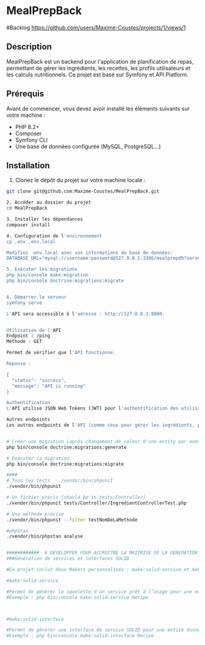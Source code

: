 # MealPrepBack

#Backlog
https://github.com/users/Maxime-Coustes/projects/1/views/1

## Description
MealPrepBack est un backend pour l'application de planification de repas, permettant de gérer les ingrédients, les recettes, les profils utilisateurs et les calculs nutritionnels. Ce projet est basé sur Symfony et API Platform.

## Prérequis

Avant de commencer, vous devez avoir installé les éléments suivants sur votre machine :

- PHP 8.2+
- Composer
- Symfony CLI
- Une base de données configurée (MySQL, PostgreSQL...)

## Installation

1. Clonez le dépôt du projet sur votre machine locale :

```bash
git clone git@github.com:Maxime-Coustes/MealPrepBack.git

2. Accéder au dossier du projet
cd MealPrepBack

3. Installer les dépendances
composer install

4. Configuration de l'environnement
cp .env .env.local

Modifiez .env.local avec vos informations de base de données:
DATABASE_URL="mysql://username:password@127.0.0.1:3306/mealprepdb?serverVersion=5.7"

5. Exécuter les migrations
php bin/console make:migration
php bin/console doctrine:migrations:migrate


6. Démarrer le serveur
symfony serve

L'API sera accessible à l'adresse : http://127.0.0.1:8000.


Utilisation de l'API
Endpoint : /ping
Méthode : GET

Permet de vérifier que l'API fonctionne.

Réponse :

{
  "status": "success",
  "message": "API is running"
}

Authentification
L'API utilise JSON Web Tokens (JWT) pour l'authentification des utilisateurs. Pour obtenir un token, envoyez une requête POST à /api/login avec les informations d'identification (par exemple, email et mot de passe).

Autres endpoints
Les autres endpoints de l'API (comme ceux pour gérer les ingrédients, produits, recettes, etc.) seront ajoutés et documentés au fur et à mesure de l'avancement du projet.


# Créer une migration (après changement de valeur d'une entity par exemple)
php bin/console doctrine:migrations:generate

# Exécuter la migration
php bin/console doctrine:migrations:migrate

#### 
# Tous les tests   ./vendor/bin/phpunit
./vendor/bin/phpunit

# Un fichier précis (should be in tests/Controller)
./vendor/bin/phpunit tests/Controller/IngredientControllerTest.php

# Une méthode précise
./vendor/bin/phpunit --filter testNomDeLaMethode

#phpStan
./vendor/bin/phpstan analyse 


############  A DEVELOPPER POUR ACCROITRE LA MAITRISE DE LA GENERATION DE CODE REDONDANT SI NCS ############
###Génération de services et interfaces SOLID

#Ce projet inclut deux Makers personnalisés : make:solid-service et make:solid-interface.

#make:solid-service

#Permet de générer le squelette d'un service prêt à l’usage pour une entité donnée.
#Exemple : php bin/console make:solid-service Recipe



#make:solid-interface

#Permet de générer une interface de service SOLID pour une entité donnée.
#Exemple : php bin/console make:solid-interface Recipe

